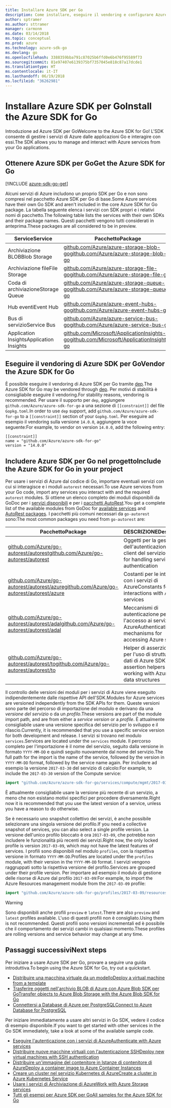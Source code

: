 ```yaml
---
title: Installare Azure SDK per Go
description: Come installare, eseguire il vendoring e configurare Azure SDK per Go.
author: sptramer
ms.author: sttramer
manager: carmonm
ms.date: 03/14/2018
ms.topic: conceptual
ms.prod: azure
ms.technology: azure-sdk-go
ms.devlang: go
ms.openlocfilehash: 3388359bba791c87025b6ffd0e6b476f95589f73
ms.sourcegitcommit: 81e97407e6139375bf7357045e818c87a17dcde1
ms.translationtype: HT
ms.contentlocale: it-IT
ms.lasthandoff: 06/19/2018
ms.locfileid: "36262981"
---
```

# <a name="install-the-azure-sdk-for-go"></a><span data-ttu-id="18308-103">Installare Azure SDK per Go</span><span class="sxs-lookup"><span data-stu-id="18308-103">Install the Azure SDK for Go</span></span>

<span data-ttu-id="18308-104">Introduzione ad Azure SDK per Go</span><span class="sxs-lookup"><span data-stu-id="18308-104">Welcome to the Azure SDK for Go!</span></span> <span data-ttu-id="18308-105">L'SDK consente di gestire i servizi di Azure dalle applicazioni Go e interagire con essi.</span><span class="sxs-lookup"><span data-stu-id="18308-105">The SDK allows you to manage and interact with Azure services from your Go applications.</span></span>

## <a name="get-the-azure-sdk-for-go"></a><span data-ttu-id="18308-106">Ottenere Azure SDK per Go</span><span class="sxs-lookup"><span data-stu-id="18308-106">Get the Azure SDK for Go</span></span>

[!INCLUDE [azure-sdk-go-get](includes/azure-sdk-go-get.md)]

<span data-ttu-id="18308-107">Alcuni servizi di Azure includono un proprio SDK per Go e non sono compresi nel pacchetto Azure SDK per Go di base.</span><span class="sxs-lookup"><span data-stu-id="18308-107">Some Azure services have their own Go SDK and aren't included in the core Azure SDK for Go package.</span></span> <span data-ttu-id="18308-108">La tabella seguente elenca i servizi con SDK propri e i relativi nomi di pacchetto.</span><span class="sxs-lookup"><span data-stu-id="18308-108">The following table lists the services with their own SDKs and their package names.</span></span> <span data-ttu-id="18308-109">Questi pacchetti vengono tutti considerati in anteprima.</span><span class="sxs-lookup"><span data-stu-id="18308-109">These packages are all considered to be in preview.</span></span>

| <span data-ttu-id="18308-110">Service</span><span class="sxs-lookup"><span data-stu-id="18308-110">Service</span></span> | <span data-ttu-id="18308-111">Pacchetto</span><span class="sxs-lookup"><span data-stu-id="18308-111">Package</span></span> |
|---------|---------|
| <span data-ttu-id="18308-112">Archiviazione BLOB</span><span class="sxs-lookup"><span data-stu-id="18308-112">Blob Storage</span></span> | [<span data-ttu-id="18308-113">github.com/Azure/azure-storage-blob-go</span><span class="sxs-lookup"><span data-stu-id="18308-113">github.com/Azure/azure-storage-blob-go</span></span>](https://github.com/Azure/azure-storage-blob-go) |
| <span data-ttu-id="18308-114">Archiviazione file</span><span class="sxs-lookup"><span data-stu-id="18308-114">File Storage</span></span> | [<span data-ttu-id="18308-115">github.com/Azure/azure-storage-file-go</span><span class="sxs-lookup"><span data-stu-id="18308-115">github.com/Azure/azure-storage-file-go</span></span>](https://github.com/Azure/azure-storage-file-go) |
| <span data-ttu-id="18308-116">Coda di archiviazione</span><span class="sxs-lookup"><span data-stu-id="18308-116">Storage Queue</span></span> | [<span data-ttu-id="18308-117">github.com/Azure/azure-storage-queue-go</span><span class="sxs-lookup"><span data-stu-id="18308-117">github.com/Azure/azure-storage-queue-go</span></span>](https://github.com/Azure/azure-storage-queue-go) |
| <span data-ttu-id="18308-118">Hub eventi</span><span class="sxs-lookup"><span data-stu-id="18308-118">Event Hub</span></span> | [<span data-ttu-id="18308-119">github.com/Azure/azure-event-hubs-go</span><span class="sxs-lookup"><span data-stu-id="18308-119">github.com/Azure/azure-event-hubs-go</span></span>](https://github.com/Azure/azure-event-hubs-go) |
| <span data-ttu-id="18308-120">Bus di servizio</span><span class="sxs-lookup"><span data-stu-id="18308-120">Service Bus</span></span> | [<span data-ttu-id="18308-121">github.com/Azure/azure-service-bus-go</span><span class="sxs-lookup"><span data-stu-id="18308-121">github.com/Azure/azure-service-bus-go</span></span>](https://github.com/Azure/azure-service-bus-go) |
| <span data-ttu-id="18308-122">Application Insights</span><span class="sxs-lookup"><span data-stu-id="18308-122">Application Insights</span></span> | [<span data-ttu-id="18308-123">github.com/Microsoft/ApplicationInsights-go</span><span class="sxs-lookup"><span data-stu-id="18308-123">github.com/Microsoft/ApplicationInsights-go</span></span>](https://github.com/Microsoft/ApplicationInsights-go) |

## <a name="vendor-the-azure-sdk-for-go"></a><span data-ttu-id="18308-124">Eseguire il vendoring di Azure SDK per Go</span><span class="sxs-lookup"><span data-stu-id="18308-124">Vendor the Azure SDK for Go</span></span>

<span data-ttu-id="18308-125">È possibile eseguire il vendoring di Azure SDK per Go tramite [dep](https://github.com/golang/dep).</span><span class="sxs-lookup"><span data-stu-id="18308-125">The Azure SDK for Go may be vendored through [dep](https://github.com/golang/dep).</span></span> <span data-ttu-id="18308-126">Per motivi di stabilità è consigliabile eseguire il vendoring.</span><span class="sxs-lookup"><span data-stu-id="18308-126">For stability reasons, vendoring is recommended.</span></span> <span data-ttu-id="18308-127">Per usare il supporto per `dep`, aggiungere `github.com/Azure/azure-sdk-for-go` a una sezione di `[[constraint]]` del file `Gopkg.toml`.</span><span class="sxs-lookup"><span data-stu-id="18308-127">In order to use `dep` support, add `github.com/Azure/azure-sdk-for-go` to a `[[constraint]]` section of your `Gopkg.toml`.</span></span> <span data-ttu-id="18308-128">Per eseguire ad esempio il vendoring sulla versione `14.0.0`, aggiungere la voce seguente:</span><span class="sxs-lookup"><span data-stu-id="18308-128">For example, to vendor on version `14.0.0`, add the following entry:</span></span>

```
[[constraint]]
name = "github.com/Azure/azure-sdk-for-go"
version = "14.0.0"
```

## <a name="include-the-azure-sdk-for-go-in-your-project"></a><span data-ttu-id="18308-129">Includere Azure SDK per Go nel progetto</span><span class="sxs-lookup"><span data-stu-id="18308-129">Include the Azure SDK for Go in your project</span></span>

<span data-ttu-id="18308-130">Per usare i servizi di Azure dal codice di Go, importare eventuali servizi con cui si interagisce e i moduli `autorest` necessari.</span><span class="sxs-lookup"><span data-stu-id="18308-130">To use Azure services from your Go code, import any services you interact with and the required `autorest` modules.</span></span>
<span data-ttu-id="18308-131">Si ottiene un elenco completo dei moduli disponibili da GoDoc per i [servizi disponibili](https://godoc.org/github.com/Azure/azure-sdk-for-go) e per i [pacchetti AutoRest](https://godoc.org/github.com/Azure/go-autorest).</span><span class="sxs-lookup"><span data-stu-id="18308-131">You get a complete list of the available modules from GoDoc for [available services](https://godoc.org/github.com/Azure/azure-sdk-for-go) and [AutoRest packages](https://godoc.org/github.com/Azure/go-autorest).</span></span> <span data-ttu-id="18308-132">I pacchetti più comuni necessari da `go-autorest` sono:</span><span class="sxs-lookup"><span data-stu-id="18308-132">The most common packages you need from `go-autorest` are:</span></span>

| <span data-ttu-id="18308-133">Pacchetto</span><span class="sxs-lookup"><span data-stu-id="18308-133">Package</span></span> | <span data-ttu-id="18308-134">DESCRIZIONE</span><span class="sxs-lookup"><span data-stu-id="18308-134">Description</span></span> |
|---------|-------------|
| <span data-ttu-id="18308-135">[github.com/Azure/go-autorest/autorest][autorest]</span><span class="sxs-lookup"><span data-stu-id="18308-135">[github.com/Azure/go-autorest/autorest][autorest]</span></span> | <span data-ttu-id="18308-136">Oggetti per la gestione dell'autenticazione del client del servizio</span><span class="sxs-lookup"><span data-stu-id="18308-136">Objects for handling service client authentication</span></span> |
| <span data-ttu-id="18308-137">[github.com/Azure/go-autorest/autorest/azure][autorest/azure]</span><span class="sxs-lookup"><span data-stu-id="18308-137">[github.com/Azure/go-autorest/autorest/azure][autorest/azure]</span></span> | <span data-ttu-id="18308-138">Costanti per le interazioni con i servizi di Azure</span><span class="sxs-lookup"><span data-stu-id="18308-138">Constants for interactions with Azure services</span></span> |
| <span data-ttu-id="18308-139">[github.com/Azure/go-autorest/autorest/adal][autorest/adal]</span><span class="sxs-lookup"><span data-stu-id="18308-139">[github.com/Azure/go-autorest/autorest/adal][autorest/adal]</span></span> | <span data-ttu-id="18308-140">Meccanismi di autenticazione per l'accesso ai servizi di Azure</span><span class="sxs-lookup"><span data-stu-id="18308-140">Authentication mechanisms for accessing Azure services</span></span> |
| <span data-ttu-id="18308-141">[github.com/Azure/go-autorest/autorest/to][autorest/to]</span><span class="sxs-lookup"><span data-stu-id="18308-141">[github.com/Azure/go-autorest/autorest/to][autorest/to]</span></span> | <span data-ttu-id="18308-142">Helper di asserzione tipi per l'uso di strutture dei dati di Azure SDK</span><span class="sxs-lookup"><span data-stu-id="18308-142">Type assertion helpers for working with Azure SDK data structures</span></span> |

[autorest]: https://godoc.org/github.com/Azure/go-autorest/autorest
[autorest/azure]: https://godoc.org/github.com/Azure/go-autorest/autorest/azure
[autorest/adal]: https://godoc.org/github.com/Azure/go-autorest/autorest/adal
[autorest/to]: https://godoc.org/github.com/Azure/go-autorest/autorest/to

<span data-ttu-id="18308-143">Il controllo delle versioni dei moduli per i servizi di Azure viene eseguito indipendentemente dalle rispettive API dell'SDK.</span><span class="sxs-lookup"><span data-stu-id="18308-143">Modules for Azure services are versioned independently from the SDK APIs for them.</span></span> <span data-ttu-id="18308-144">Queste versioni sono parte del percorso di importazione del modulo e derivano da una _versione del servizio_ o da un _profilo_.</span><span class="sxs-lookup"><span data-stu-id="18308-144">These versions are part of the module import path, and are from either a _service version_ or a _profile_.</span></span> <span data-ttu-id="18308-145">È attualmente consigliabile usare una versione specifica del servizio per lo sviluppo e il rilascio.</span><span class="sxs-lookup"><span data-stu-id="18308-145">Currently, it is recommended that you use a specific service version for both development and release.</span></span> <span data-ttu-id="18308-146">I servizi si trovano nel modulo `services`.</span><span class="sxs-lookup"><span data-stu-id="18308-146">Services are located under the `services` module.</span></span> <span data-ttu-id="18308-147">Il percorso completo per l'importazione è il nome del servizio, seguito dalla versione in formato `YYYY-MM-DD` e quindi seguito nuovamente dal nome del servizio.</span><span class="sxs-lookup"><span data-stu-id="18308-147">The full path for the import is the name of the service, followed by the version in `YYYY-MM-DD` format, followed by the service name again.</span></span> <span data-ttu-id="18308-148">Per includere ad esempio la versione `2017-03-30` del servizio di calcolo:</span><span class="sxs-lookup"><span data-stu-id="18308-148">For example, to include the `2017-03-30` version of the Compute service:</span></span>

```go
import "github.com/Azure/azure-sdk-for-go/services/compute/mgmt/2017-03-30/compute"
```

<span data-ttu-id="18308-149">È attualmente consigliabile usare la versione più recente di un servizio, a meno che non esistano motivi specifici per procedere diversamente.</span><span class="sxs-lookup"><span data-stu-id="18308-149">Right now it is recommended that you use the latest version of a service, unless you have a reason to do otherwise.</span></span>

<span data-ttu-id="18308-150">Se è necessario uno snapshot collettivo dei servizi, è anche possibile selezionare una singola versione del profilo.</span><span class="sxs-lookup"><span data-stu-id="18308-150">If you need a collective snapshot of services, you can also select a single profile version.</span></span> <span data-ttu-id="18308-151">La versione dell'unico profilo bloccato è ora `2017-03-09`, che potrebbe non includere le funzionalità più recenti dei servizi.</span><span class="sxs-lookup"><span data-stu-id="18308-151">Right now, the only locked profile is version `2017-03-09`, which may not have the latest features of services.</span></span> <span data-ttu-id="18308-152">I profili sono disponibili nel modulo `profiles`, con la rispettiva versione in formato `YYYY-MM-DD`.</span><span class="sxs-lookup"><span data-stu-id="18308-152">Profiles are located under the `profiles` module, with their version in the `YYYY-MM-DD` format.</span></span> <span data-ttu-id="18308-153">I servizi vengono raggruppati sotto la rispettiva versione del profilo.</span><span class="sxs-lookup"><span data-stu-id="18308-153">Services are grouped under their profile version.</span></span> <span data-ttu-id="18308-154">Per importare ad esempio il modulo di gestione delle risorse di Azure dal profilo `2017-03-09`:</span><span class="sxs-lookup"><span data-stu-id="18308-154">For example, to import the Azure Resources management module from the `2017-03-09` profile:</span></span>

```go
import "github.com/Azure/azure-sdk-for-go/profiles/2017-03-09/resources/mgmt/resources"
```

> [!WARNING]
> <span data-ttu-id="18308-155">Sono disponibili anche profili `preview` e `latest`.</span><span class="sxs-lookup"><span data-stu-id="18308-155">There are also `preview` and `latest` profiles available.</span></span> <span data-ttu-id="18308-156">L'uso di questi profili non è consigliato.</span><span class="sxs-lookup"><span data-stu-id="18308-156">Using them is not recommended.</span></span> <span data-ttu-id="18308-157">Questi profili sono versioni incrementali ed è possibile che il comportamento dei servizi cambi in qualsiasi momento.</span><span class="sxs-lookup"><span data-stu-id="18308-157">These profiles are rolling versions and service behavior may change at any time.</span></span>

## <a name="next-steps"></a><span data-ttu-id="18308-158">Passaggi successivi</span><span class="sxs-lookup"><span data-stu-id="18308-158">Next steps</span></span>

<span data-ttu-id="18308-159">Per iniziare a usare Azure SDK per Go, provare a seguire una guida introduttiva.</span><span class="sxs-lookup"><span data-stu-id="18308-159">To begin using the Azure SDK for Go, try out a quickstart.</span></span>

* [<span data-ttu-id="18308-160">Distribuire una macchina virtuale da un modello</span><span class="sxs-lookup"><span data-stu-id="18308-160">Deploy a virtual machine from a template</span></span>](azure-sdk-go-qs-vm.md)
* [<span data-ttu-id="18308-161">Trasferire oggetti nell'archivio BLOB di Azure con Azure Blob SDK per Go</span><span class="sxs-lookup"><span data-stu-id="18308-161">Transfer objects to Azure Blob Storage with the Azure Blob SDK for Go</span></span>](/azure/storage/blobs/storage-quickstart-blobs-go?toc=%2fgo%2fazure%2ftoc.json)
* [<span data-ttu-id="18308-162">Connettersi a Database di Azure per PostgreSQL</span><span class="sxs-lookup"><span data-stu-id="18308-162">Connect to Azure Database for PostgreSQL</span></span>](/azure/postgresql/connect-go?toc=%2fgo%2fazure%2ftoc.json)

<span data-ttu-id="18308-163">Per iniziare immediatamente a usare altri servizi in Go SDK, vedere il codice di esempio disponibile.</span><span class="sxs-lookup"><span data-stu-id="18308-163">If you want to get started with other services in the Go SDK immediately, take a look at some of the available sample code.</span></span>

* [<span data-ttu-id="18308-164">Eseguire l'autenticazione con i servizi di Azure</span><span class="sxs-lookup"><span data-stu-id="18308-164">Authenticate with Azure services</span></span>](https://github.com/Azure-Samples/azure-sdk-for-go-samples/tree/master/iam)
* [<span data-ttu-id="18308-165">Distribuire nuove macchine virtuali con l'autenticazione SSH</span><span class="sxs-lookup"><span data-stu-id="18308-165">Deploy new virtual machines with SSH authentication</span></span>](https://github.com/Azure-Samples/azure-sdk-for-go-samples/tree/master/compute)
* [<span data-ttu-id="18308-166">Distribuire un'immagine del contenitore in Istanze di contenitore di Azure</span><span class="sxs-lookup"><span data-stu-id="18308-166">Deploy a container image to Azure Container Instances</span></span>](https://github.com/Azure-Samples/azure-sdk-for-go-samples/tree/master/containerinstance)
* [<span data-ttu-id="18308-167">Creare un cluster nel servizio Kubernetes di Azure</span><span class="sxs-lookup"><span data-stu-id="18308-167">Create a cluster in Azure Kubernetes Service</span></span>](https://github.com/Azure-Samples/azure-sdk-for-go-samples/tree/master/containerservice)
* [<span data-ttu-id="18308-168">Usare i servizi di Archiviazione di Azure</span><span class="sxs-lookup"><span data-stu-id="18308-168">Work with Azure Storage services</span></span>](https://github.com/Azure-Samples/azure-sdk-for-go-samples/tree/master/storage)
* [<span data-ttu-id="18308-169">Tutti gli esempi per Azure SDK per Go</span><span class="sxs-lookup"><span data-stu-id="18308-169">All samples for the Azure SDK for Go</span></span>](https://github.com/azure-samples/azure-sdk-for-go-samples)
